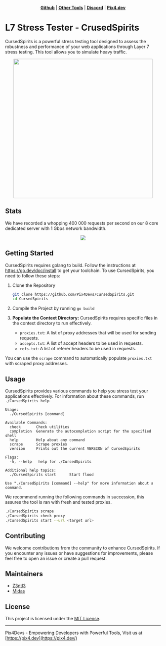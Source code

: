 <p align="center">
<strong><a href="https://github.com/Pix4Devs/CursedSpirits">Github</a></strong>
|
<strong><a href="https://github.com/Pix4Devs">Other Tools</a></strong>
|
<strong><a href="https://discord.gg/bNhXhypyTS">Discord</a></strong>
|
<strong><a href="https://pix4.dev">Pix4.dev</a></strong>
</p>

# L7 Stress Tester - CrusedSpirits
CursedSpirits is a powerful stress testing tool designed to assess the robustness and performance of your web applications through Layer 7 stress testing. This tool allows you to simulate heavy traffic.

<p align="center">
<img src="https://www.hindustantimes.com/ht-img/img/2023/07/28/1600x900/Screenshot_2023-07-27_234919_1690524990508_1690525009794.png" width="450" class="frame">
</p>

## Stats
We have recorded a whopping 400 000 requests per second on our 8 core dedicated server with 1 Gbps network bandwidth.
<p align="center">
<img src="https://images-ext-1.discordapp.net/external/H9bTk-XvqRyQ5JjHgx19_mU1P6G_KsDS2_4USksEYLU/https/camo.githubusercontent.com/56f79ca67dbc72081b9619508e3e6b256e4621ba1953db2ce6710cceddfc0a72/68747470733a2f2f6d656469612e646973636f72646170702e6e65742f6174746163686d656e74732f3935363331303834303436343737333230302f313134333435303535323730363031313235362f696d6167652e706e673f77696474683d31343430266865696768743d363038?width=1440&height=607" >
</p>


## Getting Started
CursedSpirits requires golang to build. Follow the instructions at https://go.dev/doc/install to get your toolchain.
To use CursedSpirits, you need to follow these steps:

 1. Clone the Repository
	 ```sh
	 git clone https://github.com/Pix4Devs/CursedSpirits.git
	 cd CursedSpirits
	```
 2. Compile the Project by running `go build`
 3. **Populate the Context Directory:** CursedSpirits requires specific files in the context directory to run effectively.

	-   `proxies.txt`: A list of proxy addresses that will be used for sending requests.
	-   `accepts.txt`: A list of accept headers to be used in requests.
	-   `refs.txt`: A list of referer headers to be used in requests.

You can use the `scrape` command to automatically populate `proxies.txt` with scraped proxy addresses.
## Usage
CursedSpirits provides various commands to help you stress test your applications effectively. For information about these commands, run `./CursedSpirits help`

```plain
Usage:
  ./CursedSpirits [command]

Available Commands:
  check       Check utilities
  completion  Generate the autocompletion script for the specified shell
  help        Help about any command
  scrape      Scrape proxies
  version     Prints out the current VERSION of CursedSpirits

Flags:
  -h, --help   help for ./CursedSpirits

Additional help topics:
  ./CursedSpirits start      Start flood

Use "./CursedSpirits [command] --help" for more information about a command.
```


We recommend running the following commands in succession, this assures the tool is ran with fresh and tested proxies.
```sh
./CursedSpirits scrape
./CursedSpirits check proxy
./CursedSpirits start --url <target url>
```
## Contributing

We welcome contributions from the community to enhance CursedSpirits. If you encounter any issues or have suggestions for improvements, please feel free to open an issue or create a pull request.

## Maintainers

 - [Z3ntl3](https://github.com/Z3ntl3)
 - [Midas](https://github.com/MidasVanVeen)

## License

This project is licensed under the [MIT License](https://mit-license.org).

----------

Pix4Devs - Empowering Developers with Powerful Tools, Visit us at [https://pix4.dev](https://pix4.dev/)

